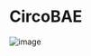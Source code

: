 # CircoBAE
![image](https://github.com/ghuali/CircoBAE/assets/148547419/c9a79441-bdab-4831-b6ac-d43a10b86899)

